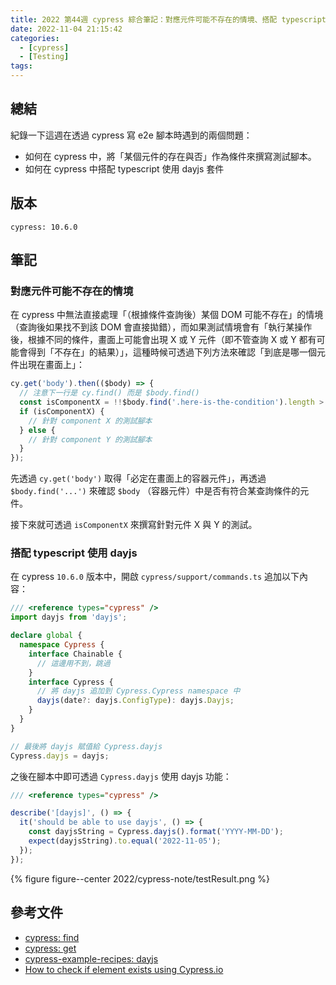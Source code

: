 ```yaml
---
title: 2022 第44週 cypress 綜合筆記：對應元件可能不存在的情境、搭配 typescript 使用 dayjs
date: 2022-11-04 21:15:42
categories:
  - [cypress]
  - [Testing]
tags:
---
```


## 總結

紀錄一下這週在透過 cypress 寫 e2e 腳本時遇到的兩個問題：

- 如何在 cypress 中，將「某個元件的存在與否」作為條件來撰寫測試腳本。
- 如何在 cypress 中搭配 typescript 使用 dayjs 套件

## 版本

```text
cypress: 10.6.0
```

## 筆記

### 對應元件可能不存在的情境

在 cypress 中無法直接處理「（根據條件查詢後）某個 DOM 可能不存在」的情境（查詢後如果找不到該 DOM 會直接拋錯），而如果測試情境會有「執行某操作後，根據不同的條件，畫面上可能會出現 X 或 Y 元件（即不管查詢 X 或 Y 都有可能會得到「不存在」的結果）」，這種時候可透過下列方法來確認「到底是哪一個元件出現在畫面上」：

```ts
cy.get('body').then(($body) => {
  // 注意下一行是 cy.find() 而是 $body.find()
  const isComponentX = !!$body.find('.here-is-the-condition').length > 0;
  if (isComponentX) {
    // 針對 component X 的測試腳本
  } else {
    // 針對 component Y 的測試腳本
  }
});
```

先透過 `cy.get('body')` 取得「必定在畫面上的容器元件」，再透過 `$body.find('...')` 來確認 `$body` （容器元件）中是否有符合某查詢條件的元件。

接下來就可透過 `isComponentX` 來撰寫針對元件 X 與 Y 的測試。

### 搭配 typescript 使用 dayjs

在 cypress `10.6.0` 版本中，開啟 `cypress/support/commands.ts` 追加以下內容：

```ts
/// <reference types="cypress" />
import dayjs from 'dayjs';

declare global {
  namespace Cypress {
    interface Chainable {
      // 這邊用不到，跳過
    }
    interface Cypress {
      // 將 dayjs 追加到 Cypress.Cypress namespace 中
      dayjs(date?: dayjs.ConfigType): dayjs.Dayjs;
    }
  }
}

// 最後將 dayjs 賦值給 Cypress.dayjs
Cypress.dayjs = dayjs;
```

之後在腳本中即可透過 `Cypress.dayjs` 使用 dayjs 功能：

```ts
/// <reference types="cypress" />

describe('[dayjs]', () => {
  it('should be able to use dayjs', () => {
    const dayjsString = Cypress.dayjs().format('YYYY-MM-DD');
    expect(dayjsString).to.equal('2022-11-05');
  });
});
```

{% figure figure--center 2022/cypress-note/testResult.png %}

## 參考文件

- [cypress: find](https://docs.cypress.io/api/commands/find)
- [cypress: get](https://docs.cypress.io/api/commands/get)
- [cypress-example-recipes: dayjs](https://github.com/cypress-io/cypress-example-recipes/blob/cc13866e55bd28e1d1323ba6d498d85204f292b5/examples/blogs__dayjs/README.md)
- [How to check if element exists using Cypress.io](https://stackoverflow.com/questions/56145926/how-to-check-if-element-exists-using-cypress-io)
